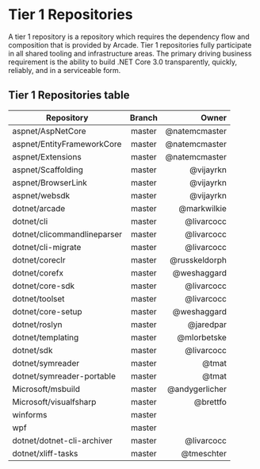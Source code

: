 # Tier 1 Repositories

A tier 1 repository is a repository which requires the dependency flow and composition that is provided by Arcade.  Tier 1 repositories fully participate in all shared tooling and infrastructure areas.
The primary driving business requirement is the ability to build .NET Core 3.0 transparently, quickly, reliably, and in a serviceable form.

## Tier 1 Repositories table

| Repository                  | Branch        | Owner           |
| --------------------------- |:-------------:| ---------------:|
| aspnet/AspNetCore           | master        |  @natemcmaster  |
| aspnet/EntityFrameworkCore  | master        |  @natemcmaster  |
| aspnet/Extensions           | master        |  @natemcmaster  |
| aspnet/Scaffolding          | master        |  @vijayrkn      |
| aspnet/BrowserLink          | master        |  @vijayrkn      |
| aspnet/websdk               | master        |  @vijayrkn      |
| dotnet/arcade               | master        |  @markwilkie    |
| dotnet/cli                  | master        |  @livarcocc     |
| dotnet/clicommandlineparser | master        |  @livarcocc     |
| dotnet/cli-migrate          | master        |  @livarcocc     |
| dotnet/coreclr              | master        |  @russkeldorph  |
| dotnet/corefx               | master        |  @weshaggard    |
| dotnet/core-sdk             | master        |  @livarcocc     |
| dotnet/toolset              | master        |  @livarcocc     |
| dotnet/core-setup           | master        |  @weshaggard    |
| dotnet/roslyn               | master        |  @jaredpar      |
| dotnet/templating           | master        |  @mlorbetske    |
| dotnet/sdk                  | master        |  @livarcocc     |
| dotnet/symreader            | master        |  @tmat          |
| dotnet/symreader-portable   | master        |  @tmat          |
| Microsoft/msbuild           | master        |  @andygerlicher |
| Microsoft/visualfsharp      | master        |  @brettfo       |
| winforms                    | master        |  |
| wpf                         | master        |  |
| dotnet/dotnet-cli-archiver  | master        |  @livarcocc     |
| dotnet/xliff-tasks          | master        |  @tmeschter     |
